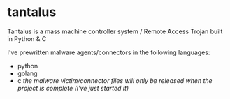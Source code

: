 # tantalus
Tantalus is a mass machine controller system / Remote Access Trojan built in Python &amp; C

I've prewritten malware agents/connectors in the following languages:
  - python
  - golang
  - c
*the malware victim/connector files will only be released when the project is complete (i've just started it)*
